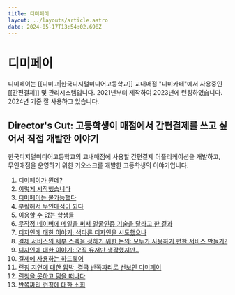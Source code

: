 ```yaml
---
title: 디미페이
layout: ../layouts/article.astro
date: 2024-05-17T13:54:02.698Z
---
```


# 디미페이

디미페이는 [[디미고|한국디지털미디어고등학교]] 교내매점 "디미카페"에서 사용중인 [[간편결제]] 및 관리시스템입니다. 2021년부터 제작하여 2023년에 런칭하였습니다. 2024년 기준 잘 사용하고 있습니다.

## Director's Cut: 고등학생이 매점에서 간편결제를 쓰고 싶어서 직접 개발한 이야기

한국디지털미디어고등학교의 교내매점에 사용할 간편결제 어플리케이션을 개발하고, 무인매점을 운영하기 위한 키오스크를 개발한 고등학생의 이야기입니다.

1. [디미페이가 뭔데?](dimipay-opening)
1. [이렇게 시작했습니다](dimipay-beginning)
1. [디미페이는 불가능했다](dimipay-impossible)
1. [부활해서 무인매점이 되다](dimipay-cashierless)
1. [이용할 수 없는 학생들](dimipay-minor-background)
1. [무작정 네이버에 메일을 써서 얼굴인증 기술을 달라고 한 결과](dimipay-facesign)
1. [디자인에 대한 이야기: 색다른 디자인을 시도했으나](dimipay-ui-concept)
1. [결제 서비스의 세부 스펙을 정하기 위한 논의: 모두가 사용하기 편한 서비스 만들기?](dimipay-specification)
1. [디자인에 대한 이야기: 오직 유저만 생각했지만..](dimipay-ui)
1. [결제에 사용하는 하드웨어](dimipay-hardware)
1. [런칭 지연에 대한 압박, 결국 반쪽짜리로 선보인 디미페이](dimipay-service-without-card)
1. [런칭을 못하고 팀을 떠나다](dimipay-leave-before-launch)
1. [반쪽짜리 런칭에 대한 소회](dimipay-not-perfect-launch)
